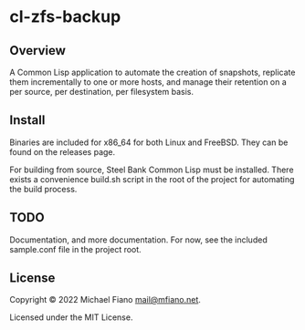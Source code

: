 # cl-zfs-backup

## Overview

A Common Lisp application to automate the creation of snapshots, replicate them incrementally to one
or more hosts, and manage their retention on a per source, per destination, per filesystem basis.

## Install

Binaries are included for x86_64 for both Linux and FreeBSD. They can be found on the releases page.

For building from source, Steel Bank Common Lisp must be installed. There exists a convenience
build.sh script in the root of the project for automating the build process.

## TODO

Documentation, and more documentation. For now, see the included sample.conf file in the project root.

## License

Copyright © 2022 Michael Fiano <mail@mfiano.net>.

Licensed under the MIT License.
